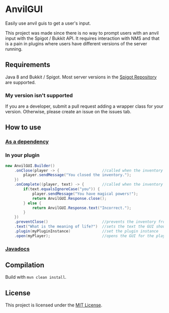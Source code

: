 # AnvilGUI
Easily use anvil guis to get a user's input.

This project was made since there is no way to prompt users with an anvil input with the Spigot / Bukkit API. It requires interaction with NMS and that is a pain in plugins where users have different versions of the server running.

## Requirements
Java 8 and Bukkit / Spigot. Most server versions in the [Spigot Repository](https://hub.spigotmc.org/nexus/) are supported.

### My version isn't supported
If you are a developer, submit a pull request adding a wrapper class for your version. Otherwise, please create an issue
on the issues tab. 

## How to use
### [As a dependency](https://jitpack.io/#WesJD/AnvilGUI)
### In your plugin
```java
new AnvilGUI.Builder()
    .onClose(player -> {                   //called when the inventory is closing
        player.sendMessage("You closed the inventory.");
    })
    .onComplete((player, text) -> {        //called when the inventory output slot is clicked
        if(text.equalsIgnoreCase("you")) {
            player.sendMessage("You have magical powers!");
            return AnvilGUI.Response.close();
        } else {
            return AnvilGUI.Response.text("Incorrect.");
        }
    })
    .preventClose()                        //prevents the inventory from being closed
    .text("What is the meaning of life?")  //sets the text the GUI should start with
    .plugin(myPluginInstance)              //set the plugin instance
    .open(myPlayer);                       //opens the GUI for the player provided
```

### [Javadocs](http://docs.wesjd.net/AnvilGUI/)

## Compilation
Build with `mvn clean install`.

## License
This project is licensed under the [MIT License](LICENSE).
